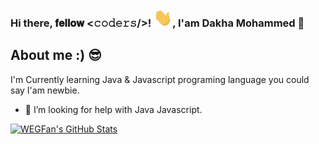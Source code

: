 ### Hi there, 𝐟𝐞𝐥𝐥𝐨𝐰 <𝚌𝚘𝚍𝚎𝚛𝚜/>! <img src="https://github.com/ABSphreak/ABSphreak/blob/master/gifs/Hi.gif" width="30px">, I'am Dakha Mohammed 👋

<!--
**xmsdos/xmsdos** is a ✨ _special_ ✨ repository because its `README.md` (this file) appears on your GitHub profile.

Here are some ideas to get you started:

- 🔭 I’m currently working on ...
- 🌱 I’m currently learning ...
- 👯 I’m looking to collaborate on ...
- 🤔 I’m looking for help with ...
- 💬 Ask me about ...
- 📫 How to reach me: ...
- 😄 Pronouns: ...
- ⚡ Fun fact: ...
-->
## About me :) :sunglasses:
I'm Currently learning Java & Javascript programing language you could say I'am newbie.
- 🤔 I’m looking for help with Java Javascript.

<a href="https://github.com/xmsdos">
  <img src="https://github-readme-stats.vercel.app/api?username=xmsdos&show_icons=true" alt="WEGFan's GitHub Stats" />
</a>
